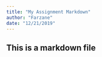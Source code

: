 ```yaml
---
title: "My Assignment Markdown"
author: "Farzane"
date: "12/21/2019"
---
```

## This is a markdown file
